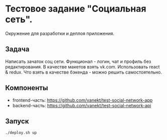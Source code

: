 # Тестовое задание "Социальная сеть".

Окружение для разработки и деплоя приложения.

## Задача
Написать зачаток соц сети. Функционал - логин, чат и профиль без редактирования. В качестве макетов взять vk.com. Использовать react & redux. Что взять в качестве бэкенда - можно решить самостоятельно.

## Компоненты
- frontend-часть: https://github.com/vanekt/test-social-network-app
- backend-часть: https://github.com/vanekt/test-social-network-api

## Запуск

```sh
./deploy.sh up
```
